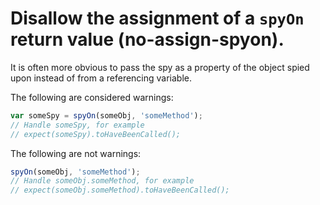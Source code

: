 # Disallow the assignment of a `spyOn` return value (no-assign-spyon).

It is often more obvious to pass the spy as a property of the object spied upon
instead of from a referencing variable.

The following are considered warnings:

```js
var someSpy = spyOn(someObj, 'someMethod');
// Handle someSpy, for example
// expect(someSpy).toHaveBeenCalled();
```

The following are not warnings:

```js
spyOn(someObj, 'someMethod');
// Handle someObj.someMethod, for example
// expect(someObj.someMethod).toHaveBeenCalled();
```
